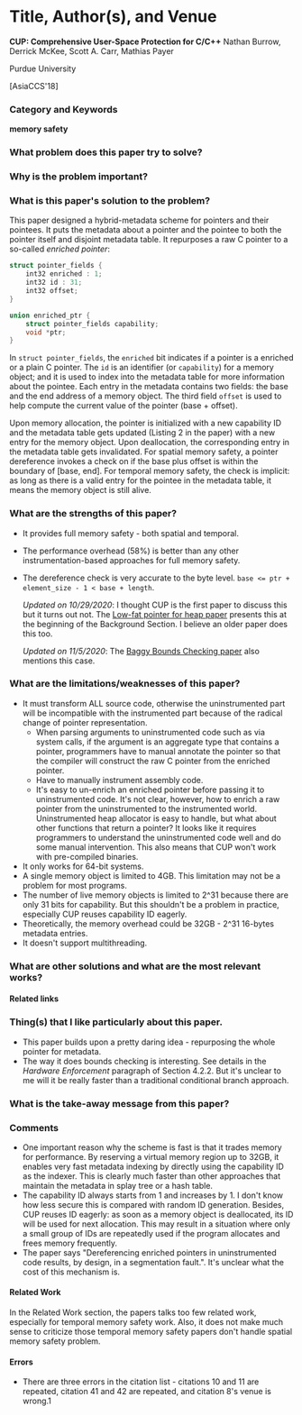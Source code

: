 # Title, Author(s), and Venue
**CUP: Comprehensive User-Space Protection for C/C++**
Nathan Burrow, Derrick McKee, Scott A. Carr, Mathias Payer

Purdue University

[AsiaCCS'18]

### Category and Keywords
**memory safety**

### What problem does this paper try to solve?

### Why is the problem important?

### What is this paper's solution to the problem?
This paper designed a hybrid-metadata scheme for pointers and their pointees.
It puts the metadata about a pointer and the pointee to both the pointer itself
and disjoint metadata table. It repurposes a raw C pointer to a so-called
*enriched pointer*:

```C
struct pointer_fields {
    int32 enriched : 1;
    int32 id : 31;
    int32 offset;
}

union enriched_ptr {
    struct pointer_fields capability;
    void *ptr;
}
```

In `struct pointer_fields`, the `enriched` bit indicates if a pointer is
a enriched or a plain C pointer. The `id` is an identifier (or `capability`)
for a memory object; and it is used to index into the metadata table for more
information about the pointee. Each entry in the metadata contains two fields:
the base and the end address of a memory object. The third field `offset`
is used to help compute the current value of the pointer (base + offset).

Upon memory allocation, the pointer is initialized with a new capability ID
and the metadata table gets updated (Listing 2 in the paper) with a new entry
for the memory object. Upon deallocation, the corresponding entry in
the metadata table gets invalidated.
For spatial memory safety, a pointer dereference invokes a check on
if the base plus offset is within the boundary of [base, end].
For temporal memory safety, the check is implicit: as long as there is
a valid entry for the pointee in the metadata table, it means the
memory object is still alive.

### What are the strengths of this paper?
- It provides full memory safety - both spatial and temporal.
- The performance overhead (58%) is better than any other instrumentation-based
  approaches for full memory safety.
- The dereference check is very accurate to the byte level.
  `base <= ptr + element_size - 1 < base + length`.

  *Updated on 10/29/2020*: I thought CUP is the first paper to discuss this but
  it turns out not. The [Low-fat pointer for heap
  paper](https://dl.acm.org/doi/abs/10.1145/2892208.2892212) presents this
  at the beginning of the Background Section. I believe an older paper does
  this too.

  *Updated on 11/5/2020*: The [Baggy Bounds Checking
  paper](https://css.csail.mit.edu/6.858/2012/readings/baggy.pdf) also mentions
  this case.

### What are the limitations/weaknesses of this paper?
- It must transform ALL source code, otherwise the uninstrumented part will
  be incompatible with the instrumented part because of the radical change
  of pointer representation.
  - When parsing arguments to uninstrumented code such as via system calls,
    if the argument is an aggregate type that contains a pointer,
    programmers have to manual annotate the pointer so that the compiler will
    construct the raw C pointer from the enriched pointer.
  - Have to manually instrument assembly code.
  - It's easy to un-enrich an enriched pointer before passing it to
    uninstrumented code. It's not clear, however, how to enrich a raw pointer
    from the uninstrumented to the instrumented world. Uninstrumented heap
    allocator is easy to handle, but what about other functions that return
    a pointer? It looks like it requires programmers to understand the
    uninstrumented code well and do some manual intervention.
    This also means that CUP won't work with pre-compiled binaries.
- It only works for 64-bit systems.
- A single memory object is limited to 4GB. This limitation may not be a
  problem for most programs.
- The number of live memory objects is limited to 2^31 because there are only
  31 bits for capability. But this shouldn't be a problem in practice,
  especially CUP reuses capability ID eagerly.
- Theoretically, the memory overhead could be 32GB - 2^31 16-bytes metadata
  entries.
- It doesn't support multithreading.

### What are other solutions and what are the most relevant works?

#### Related links

### Thing(s) that I like particularly about this paper.
- This paper builds upon a pretty daring idea - repurposing the whole pointer
  for metadata.
- The way it does bounds checking is interesting. See details in the
  *Hardware Enforcement* paragraph of Section 4.2.2. But it's unclear to me
  will it be really faster than a traditional conditional branch approach.

### What is the take-away message from this paper?

### Comments
- One important reason why the scheme is fast is that it trades
  memory for performance.  By reserving a virtual memory region up to 32GB,
  it enables very fast metadata indexing by directly using the capability ID
  as the indexer. This is clearly much faster than other approaches that
  maintain the metadata in splay tree or a hash table.
- The capability ID always starts from 1 and increases by 1. I don't know how
  less secure this is compared with random ID generation.
  Besides, CUP reuses ID eagerly: as soon as a memory object is deallocated,
  its ID will be used for next allocation. This may result in a situation where
  only a small group of IDs are repeatedly used if the program allocates
  and frees memory frequently.
- The paper says "Dereferencing enriched pointers in uninstrumented code
  results, by design, in a segmentation fault.". It's unclear what the
  cost of this mechanism is.

#### Related Work
In the Related Work section, the papers talks too few related work, especially
for temporal memory safety work. Also, it does not make much sense to
criticize those temporal memory safety papers don't handle spatial memory
safety problem.

#### Errors
- There are three errors in the citation list - citations 10 and 11 are
  repeated, citation 41 and 42 are repeated, and citation 8's venue is wrong.1
